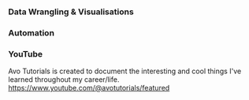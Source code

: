 ### Data Wrangling & Visualisations


### Automation


### YouTube
Avo Tutorials is created to document the interesting and cool things I've learned throughout my career/life.
https://www.youtube.com/@avotutorials/featured
